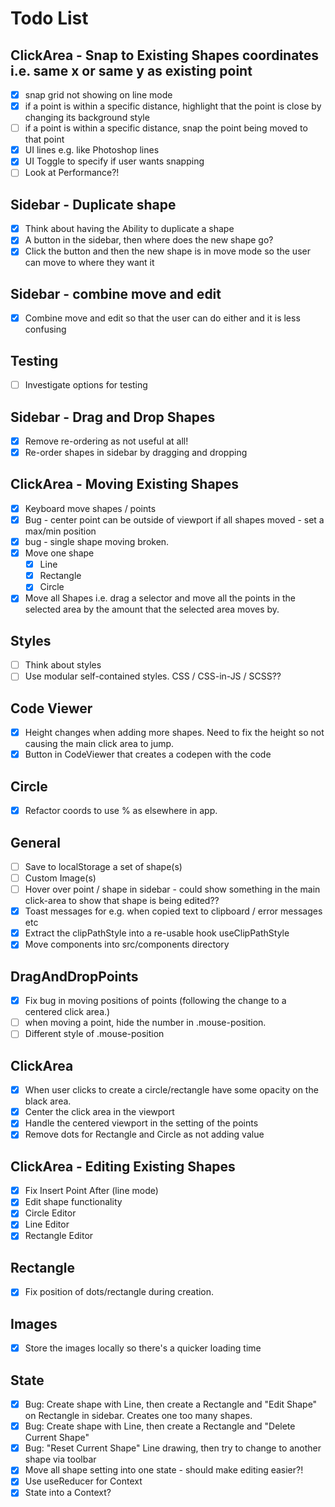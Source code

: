 # Todo List

## ClickArea - Snap to Existing Shapes coordinates i.e. same x or same y as existing point

- [x] snap grid not showing on line mode
- [x] if a point is within a specific distance, highlight that the point is close by changing its background style
- [ ] if a point is within a specific distance, snap the point being moved to that point
- [x] UI lines e.g. like Photoshop lines
- [x] UI Toggle to specify if user wants snapping
- [ ] Look at Performance?!

## Sidebar - Duplicate shape

- [x] Think about having the Ability to duplicate a shape
- [x] A button in the sidebar, then where does the new shape go?
- [x] Click the button and then the new shape is in move mode so the user can move to where they want it

## Sidebar - combine move and edit

- [x] Combine move and edit so that the user can do either and it is less confusing

## Testing

- [ ] Investigate options for testing

## Sidebar - Drag and Drop Shapes

- [x] Remove re-ordering as not useful at all!
- [x] Re-order shapes in sidebar by dragging and dropping

## ClickArea - Moving Existing Shapes

- [x] Keyboard move shapes / points
- [x] Bug - center point can be outside of viewport if all shapes moved - set a max/min position
- [x] bug - single shape moving broken.
- [x] Move one shape
  - [x] Line
  - [x] Rectangle
  - [x] Circle
- [x] Move all Shapes i.e. drag a selector and move all the points in the selected area by the amount that the selected area moves by.

## Styles

- [ ] Think about styles
- [ ] Use modular self-contained styles. CSS / CSS-in-JS / SCSS??

## Code Viewer

- [x] Height changes when adding more shapes. Need to fix the height so not causing the main click area to jump.
- [x] Button in CodeViewer that creates a codepen with the code

## Circle

- [x] Refactor coords to use % as elsewhere in app.

## General

- [ ] Save to localStorage a set of shape(s)
- [ ] Custom Image(s)
- [ ] Hover over point / shape in sidebar - could show something in the main click-area to show that shape is being edited??
- [x] Toast messages for e.g. when copied text to clipboard / error messages etc
- [x] Extract the clipPathStyle into a re-usable hook useClipPathStyle
- [x] Move components into src/components directory

## DragAndDropPoints

- [x] Fix bug in moving positions of points (following the change to a centered click area.)
- [ ] when moving a point, hide the number in .mouse-position.
- [ ] Different style of .mouse-position

## ClickArea

- [x] When user clicks to create a circle/rectangle have some opacity on the black area.
- [x] Center the click area in the viewport
- [x] Handle the centered viewport in the setting of the points
- [x] Remove dots for Rectangle and Circle as not adding value

## ClickArea - Editing Existing Shapes

- [x] Fix Insert Point After (line mode)
- [x] Edit shape functionality
- [x] Circle Editor
- [x] Line Editor
- [x] Rectangle Editor

## Rectangle

- [x] Fix position of dots/rectangle during creation.

## Images

- [x] Store the images locally so there's a quicker loading time

## State

- [x] Bug: Create shape with Line, then create a Rectangle and "Edit Shape" on Rectangle in sidebar. Creates one too many shapes.
- [x] Bug: Create shape with Line, then create a Rectangle and "Delete Current Shape"
- [x] Bug: "Reset Current Shape" Line drawing, then try to change to another shape via toolbar
- [x] Move all shape setting into one state - should make editing easier?!
- [x] Use useReducer for Context
- [x] State into a Context?
